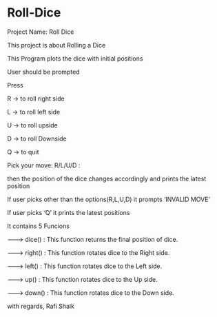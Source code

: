 # Roll-Dice
Project Name: Roll Dice

This project is about Rolling a Dice

This Program plots the dice with initial positions

User should be prompted

Press

R -> to roll right side

L -> to roll left side

U -> to roll upside

D -> to roll Downside

Q -> to quit

Pick your move: R/L/U/D :

then the position of the dice changes accordingly and prints the latest position

If user picks other than the options(R,L,U,D) it prompts ‘INVALID MOVE’

If user picks ‘Q’ it prints the latest positions

It contains 5 Funcions

---> dice() : This function returns the final position of dice.

---> right() : This function rotates dice to the Right side.

---> left() : This function rotates dice to the Left side.

---> up() : This function rotates dice to the Up side.

---> down() : This function rotates dice to the Down side.

with regards,
Rafi Shaik
